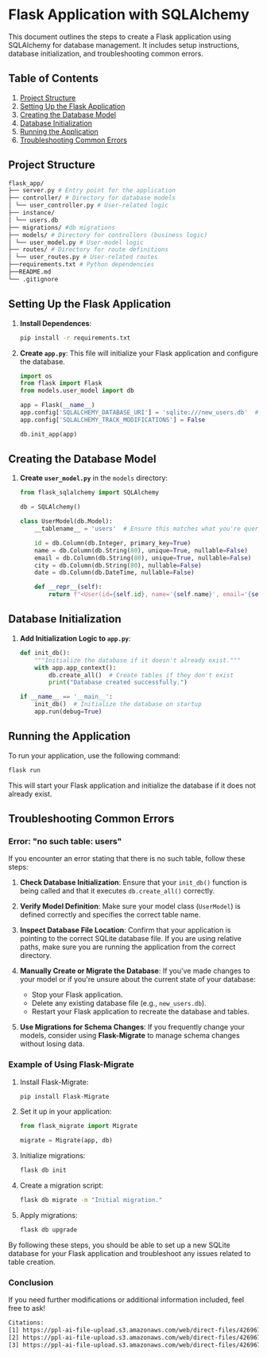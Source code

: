 # Flask Application with SQLAlchemy

This document outlines the steps to create a Flask application using SQLAlchemy for database management. It includes setup instructions, database initialization, and troubleshooting common errors.

## Table of Contents

1. [Project Structure](#project-structure)
2. [Setting Up the Flask Application](#setting-up-the-flask-application)
3. [Creating the Database Model](#creating-the-database-model)
4. [Database Initialization](#database-initialization)
5. [Running the Application](#running-the-application)
6. [Troubleshooting Common Errors](#troubleshooting-common-errors)

## Project Structure
```bash
flask_app/
├── server.py # Entry point for the application
├── controller/ # Directory for database models
│ └── user_controller.py # User-related logic
├── instance/
│ └── users.db
├── migrations/ #db migrations
├── models/ # Directory for controllers (business logic)
│ └── user_model.py # User-model logic
├── routes/ # Directory for route definitions
│ └── user_routes.py # User-related routes
├──requirements.txt # Python dependencies
├──README.md
└── .gitignore

```


## Setting Up the Flask Application

1. **Install Dependences**:
   ```bash
   pip install -r requirements.txt

2. **Create `app.py`**:
   This file will initialize your Flask application and configure the database.

   ```python
   import os
   from flask import Flask
   from models.user_model import db

   app = Flask(__name__)
   app.config['SQLALCHEMY_DATABASE_URI'] = 'sqlite:///new_users.db'  # New database file
   app.config['SQLALCHEMY_TRACK_MODIFICATIONS'] = False

   db.init_app(app)
   ```

## Creating the Database Model

1. **Create `user_model.py`** in the `models` directory:
   
   ```python
   from flask_sqlalchemy import SQLAlchemy

   db = SQLAlchemy()

   class UserModel(db.Model):
       __tablename__ = 'users'  # Ensure this matches what you're querying

       id = db.Column(db.Integer, primary_key=True)
       name = db.Column(db.String(80), unique=True, nullable=False)
       email = db.Column(db.String(80), unique=True, nullable=False)
       city = db.Column(db.String(80), nullable=False)
       date = db.Column(db.DateTime, nullable=False)

       def __repr__(self):
           return f"<User(id={self.id}, name='{self.name}', email='{self.email}', city='{self.city}', date='{self.date}')>"
   ```

## Database Initialization

1. **Add Initialization Logic to `app.py`**:

   ```python
   def init_db():
       """Initialize the database if it doesn't already exist."""
       with app.app_context():
           db.create_all()  # Create tables if they don't exist
           print("Database created successfully.")

   if __name__ == '__main__':
       init_db()  # Initialize the database on startup
       app.run(debug=True)
   ```

## Running the Application

To run your application, use the following command:

```bash
flask run
```

This will start your Flask application and initialize the database if it does not already exist.

## Troubleshooting Common Errors

### Error: "no such table: users"

If you encounter an error stating that there is no such table, follow these steps:

1. **Check Database Initialization**:
   Ensure that your `init_db()` function is being called and that it executes `db.create_all()` correctly.

2. **Verify Model Definition**:
   Make sure your model class (`UserModel`) is defined correctly and specifies the correct table name.

3. **Inspect Database File Location**:
   Confirm that your application is pointing to the correct SQLite database file. If you are using relative paths, make sure you are running the application from the correct directory.

4. **Manually Create or Migrate the Database**:
   If you've made changes to your model or if you're unsure about the current state of your database:
   
   - Stop your Flask application.
   - Delete any existing database file (e.g., `new_users.db`).
   - Restart your Flask application to recreate the database and tables.

5. **Use Migrations for Schema Changes**:
   If you frequently change your models, consider using **Flask-Migrate** to manage schema changes without losing data.

### Example of Using Flask-Migrate

1. Install Flask-Migrate:
   
   ```bash
   pip install Flask-Migrate
   ```

2. Set it up in your application:

   ```python
   from flask_migrate import Migrate

   migrate = Migrate(app, db)
   ```

3. Initialize migrations:

   ```bash
   flask db init
   ```

4. Create a migration script:

   ```bash
   flask db migrate -m "Initial migration."
   ```

5. Apply migrations:

   ```bash
   flask db upgrade
   ```

By following these steps, you should be able to set up a new SQLite database for your Flask application and troubleshoot any issues related to table creation.

### Conclusion
If you need further modifications or additional information included, feel free to ask!
```bash
Citations:
[1] https://ppl-ai-file-upload.s3.amazonaws.com/web/direct-files/42696768/22f2bad2-75b3-4aba-909a-655f68fc62d2/paste.txt
[2] https://ppl-ai-file-upload.s3.amazonaws.com/web/direct-files/42696768/a918ea18-5bbb-4681-bc25-3abba2a9c45e/paste-2.txt
[3] https://ppl-ai-file-upload.s3.amazonaws.com/web/direct-files/42696768/37feff5d-a3eb-4f1c-a06b-58d9a1e0b3cf/paste-3.txt
```
